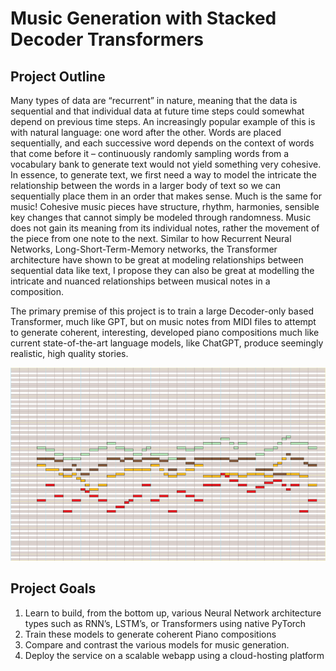 # Music Generation with Stacked Decoder Transformers

## Project Outline
Many types of data are “recurrent” in nature, meaning that the data is sequential and that individual data at future time steps could somewhat depend on previous time steps. An increasingly popular example of this is with natural language: one word after the other. Words are placed sequentially, and each successive word depends on the context of words that come before it – continuously randomly sampling words from a vocabulary bank to generate text would not yield something very cohesive. In essence, to generate text, we first need a way to model the intricate the relationship between the words in a larger body of text so we can sequentially place them in an order that makes sense. Much is the same for music! Cohesive music pieces have structure, rhythm, harmonies, sensible key changes that cannot simply be modeled through randomness. Music does not gain its meaning from its individual notes, rather the movement of the piece from one note to the next. Similar to how Recurrent Neural Networks, Long-Short-Term-Memory networks, the Transformer architecture have shown to be great at modeling relationships between sequential data like text, I propose they can also be great at modelling the intricate and nuanced relationships between musical notes in a composition.

The primary premise of this project is to train a large Decoder-only based Transformer, much like GPT, but on music notes from MIDI files to attempt to generate coherent, interesting, developed piano compositions much like current state-of-the-art language models, like ChatGPT, produce seemingly realistic, high quality stories.

![](Piano-roll-of-an-MIDI-file.ppm.png)

## Project Goals
1. Learn to build, from the bottom up, various Neural Network architecture types such as RNN’s, LSTM’s, or Transformers using native PyTorch
2. Train these models to generate coherent Piano compositions
3. Compare and contrast the various models for music generation.
4. Deploy the service on a scalable webapp using a cloud-hosting platform


